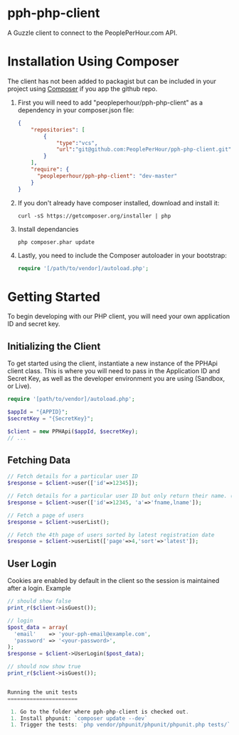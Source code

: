 pph-php-client
==============

A Guzzle client to connect to the PeoplePerHour.com API.

Installation Using Composer
===========================

The client has not been added to packagist but can be included in your project using [Composer](http://getcomposer.org/) if you app the github repo.

1. First you will need to add "peopleperhour/pph-php-client" as a dependency in your composer.json file:
    ```json
    {
        "repositories": [
            {
                "type":"vcs",
                "url":"git@github.com:PeoplePerHour/pph-php-client.git"
            }
        ],
        "require": {
          "peopleperhour/pph-php-client": "dev-master"
        }
    }
    ```

2. If you don't already have composer installed, download and install it:

    ```Batchfile
    curl -sS https://getcomposer.org/installer | php
    ```

3. Install dependancies

    ```Batchfile
    php composer.phar update
    ```

4. Lastly, you need to include the Composer autoloader in your bootstrap:

    ```php
    require '[/path/to/vendor]/autoload.php';
    ```

Getting Started
===============

To begin developing with our PHP client, you will need your own application ID and secret key.


Initializing the Client
-----------------------

To get started using the client, instantiate a new instance of the PPHApi client class.
This is where you will need to pass in the Application ID and Secret Key, as well as the developer environment you are using (Sandbox, or Live).

```php
require '[path/to/vendor]/autoload.php';

$appId = "{APPID}";
$secretKey = "{SecretKey}";

$client = new PPHApi($appId, $secretKey);
// ...
```

Fetching Data
-------------

```php
// Fetch details for a particular user ID
$response = $client->user(['id'=>12345]);

// Fetch details for a particular user ID but only return their name. (a is for attributes wanted)
$response = $client->user(['id'=>12345, 'a'=>'fname,lname']);

// Fetch a page of users
$response = $client->userList();

// Fetch the 4th page of users sorted by latest registration date
$response = $client->userList(['page'=>4,'sort'=>'latest']);
```

User Login
----------

Cookies are enabled by default in the client so the session is maintained after a login. Example

```php
// should show false
print_r($client->isGuest());

// login
$post_data = array(
  'email'    => 'your-pph-email@example.com',
  'password' => '<your-password>',
);
$response = $client->UserLogin($post_data);

// should now show true
print_r($client->isGuest());


Running the unit tests
======================

 1. Go to the folder where pph-php-client is checked out.
 1. Install phpunit: `composer update --dev`
 1. Trigger the tests: `php vendor/phpunit/phpunit/phpunit.php tests/`
